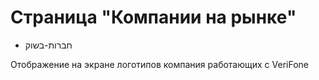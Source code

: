 # Страница "Компании на рынке"

* חברות-בשוק

Отображение на экране логотипов компания работающих с VeriFone